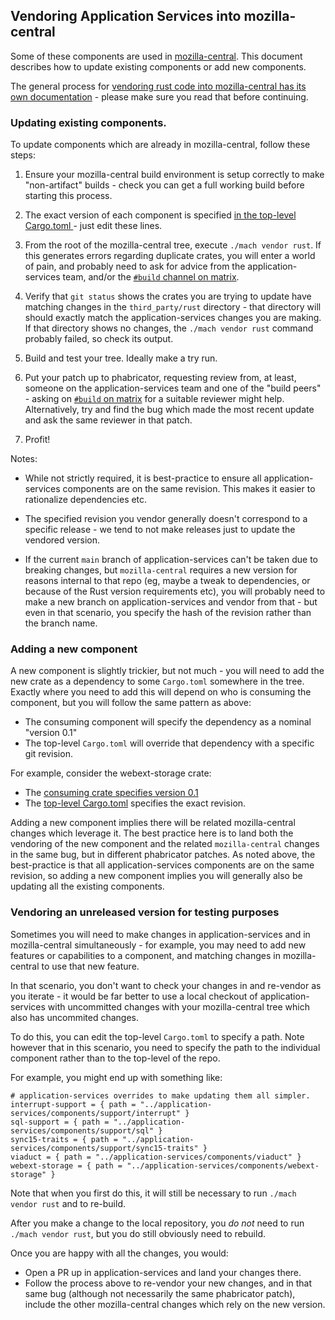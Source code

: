 ## Vendoring Application Services into mozilla-central

Some of these components are used in [mozilla-central](https://hg.mozilla.org/mozilla-central/).
This document describes how to update existing components or add new components.

The general process for [vendoring rust code into mozilla-central has its own
documentation](https://firefox-source-docs.mozilla.org/build/buildsystem/rust.html) -
please make sure you read that before continuing.

### Updating existing components.

To update components which are already in mozilla-central, follow these steps:

1. Ensure your mozilla-central build environment is setup correctly to make
   "non-artifact" builds - check you can get a full working build before
   starting this process.

1. The exact version of each component is specified [in the top-level Cargo.toml
  ](https://searchfox.org/mozilla-central/search?q=application-services+overrides&path=Cargo.toml) -
  just edit these lines.

1. From the root of the mozilla-central tree, execute `./mach vendor rust`.
   If this generates errors regarding duplicate crates, you will enter a world
   of pain, and probably need to ask for advice from the application-services
   team, and/or the [`#build` channel on matrix](https://matrix.to/#/#build:mozilla.org).

1. Verify that `git status` shows the crates you are trying to update have
   matching changes in the `third_party/rust` directory - that directory will
   should exactly match the application-services changes you are making. If
   that directory shows no changes, the `./mach vendor rust` command probably
   failed, so check its output.

1. Build and test your tree. Ideally make a try run.

1. Put your patch up to phabricator, requesting review from, at least, someone
   on the application-services team and one of the "build peers" - asking on
   [`#build` on matrix](https://matrix.to/#/#build:mozilla.org) for a suitable
   reviewer might help. Alternatively, try and find the bug which made the
   most recent update and ask the same reviewer in that patch.

1. Profit!

Notes:

* While not strictly required, it is best-practice to ensure all
  application-services components are on the same revision. This makes it
  easier to rationalize dependencies etc.

* The specified revision you vendor generally doesn't correspond to a specific
  release - we tend to not make releases just to update the vendored version.

* If the current `main` branch of application-services can't be taken due to
  breaking changes, but `mozilla-central` requires a new version for reasons
  internal to that repo (eg, maybe a tweak to dependencies, or because of
  the Rust version requirements etc), you will probably need to make a new
  branch on application-services and vendor from that - but even in that
  scenario, you specify the hash of the revision rather than the branch name.

### Adding a new component

A new component is slightly trickier, but not much - you will need to add the
new crate as a dependency to some `Cargo.toml` somewhere in the tree.
Exactly where you need to add this will depend on who is consuming the
component, but you will follow the same pattern as above:

* The consuming component will specify the dependency as a nominal "version 0.1"
* The top-level `Cargo.toml` will override that dependency with a specific git
  revision.

For example, consider the webext-storage crate:

* The [consuming crate specifies version 0.1
  ](https://searchfox.org/mozilla-central/search?q=MINIMUM_RUST_VERSION&path=python/mozboot/mozboot/util.py)
* The [top-level Cargo.toml](https://searchfox.org/mozilla-central/search?q=application-services+overrides&path=Cargo.toml)
  specifies the exact revision.

Adding a new component implies there will be related mozilla-central changes
which leverage it. The best practice here is to land both the vendoring of the
new component and the related `mozilla-central` changes in the same bug, but in
different phabricator patches. As noted above, the best-practice is that all
application-services components are on the same revision, so adding a new
component implies you will generally also be updating all the existing
components.

### Vendoring an unreleased version for testing purposes

Sometimes you will need to make changes in application-services and in mozilla-central
simultaneously - for example, you may need to add new features or capabilities
to a component, and matching changes in mozilla-central to use that new feature.

In that scenario, you don't want to check your changes in and re-vendor as you
iterate - it would be far better to use a local checkout of application-services
with uncommitted changes with your mozilla-central tree which also has uncommited
changes.

To do this, you can edit the top-level `Cargo.toml` to specify a path. Note
however that in this scenario, you need to specify the path to the
individual component rather than to the top-level of the repo.

For example, you might end up with something like:

```
# application-services overrides to make updating them all simpler.
interrupt-support = { path = "../application-services/components/support/interrupt" }
sql-support = { path = "../application-services/components/support/sql" }
sync15-traits = { path = "../application-services/components/support/sync15-traits" }
viaduct = { path = "../application-services/components/viaduct" }
webext-storage = { path = "../application-services/components/webext-storage" }
```

Note that when you first do this, it will still be necessary to run
`./mach vendor rust` and to re-build.

After you make a change to the local repository, you *do not* need to run
`./mach vendor rust`, but you do still obviously need to rebuild.

Once you are happy with all the changes, you would:
* Open a PR up in application-services and land your changes there.
* Follow the process above to re-vendor your new changes, and in that same
  bug (although not necessarily the same phabricator patch), include the other
  mozilla-central changes which rely on the new version.
